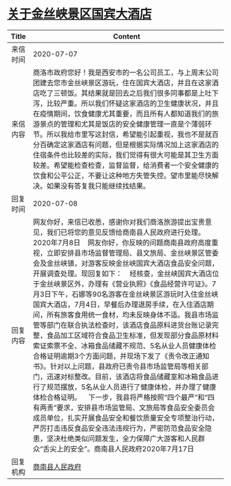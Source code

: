 # <a href="http://www.shangluo.gov.cn/zmhd/ldxxxx.jsp?urltype=leadermail.LeaderMailContentUrl&wbtreeid=1112&leadermailid=6140">关于金丝峡景区国宾大酒店</a>
|Title|Content|
|:---:|---|
|来信时间|2020-07-07|
|来信内容|商洛市政府您好！我是西安市的一名公司员工，与上周末公司团建去您市金丝峡景区游玩，住在国宾大酒店，并且在这家酒店吃了三顿饭。其结果就是回去之后我们很多同事都是上吐下泻，比较严重。所以我们怀疑这家酒店的卫生健康状况，并且在疫情期间，饮食健康尤其重要，而且所有人都知道我们的旅游景点的管理和尤其是饭店的安全健康管理一直是个薄弱环节。所以我给市里写这封信，希望能引起重视，我也不是就百分百确定这家酒店有问题，但是根据实际情况加上这家酒店的住宿条件也比较差的实际，我们觉得有很大可能是其卫生方面较差。希望能检查检查，监督监督，给消费者一个安全健康的饮食和公平公正，不要让这种地方失管失控。望市里能尽快解决。如果没有答复我只能继续找结果。|
|回复时间|2020-07-08|
|回复内容|网友你好，来信已收悉，感谢你对我们商洛旅游提出宝贵意见，我们已将您的意见反馈给商南县人民政府进行处理。2020年7月8日    网友你好，你反映的问题商南县政府高度重视，立即安排县市场监督管理局、县文旅局、金丝峡景区管委会及金丝峡镇，对游客反映金丝峡国宾大酒店食品安全问题，开展调查处理。现回复如下：    经核查，金丝峡国宾大酒店位于金丝峡景区外，办理有《营业执照》《食品经营许可证》。7月3日下午，石娜等90名游客在金丝峡景区游玩时入住金丝峡国宾大酒店，7月4日，早餐后办理退房手续，在入住酒店期间，所有旅客食用统一食材，均未反映身体不适。我县市场监管等部门在联合执法检查时，该酒店食品原料进货台账记录完整，食品加工区域符合食品卫生标准，但发现部分食品原材料索证索票不全、冰箱食品储藏不规范、5名从业人员健康体检合格证明逾期3个方面问题，并现场下发了《责令改正通知书》。针对以上问题，县政府已责令县市场监管局等相关部门，迅速对标整改。目前，该酒店将食品储藏室和冰箱食品进行了规范摆放，5名从业人员进行了健康体检，并办理了健康体检合格证明。    下一步，我县将严格按照“四个最严”和“四有两责”要求，安排县市场监管局、文旅局等食品安全委员会成员单位，扎实开展食品安全和餐饮质量安全专项整治行动，严厉打击违反食品安全违法违规行为，严密防范食品安全隐患，坚决杜绝类似问题发生，全力保障广大游客和人民群众“舌尖上的安全”。商南县人民政府2020年7月17日|
|回复机构|<a href="../../categories/agencies/商南县人民政府.md">商南县人民政府</a>|